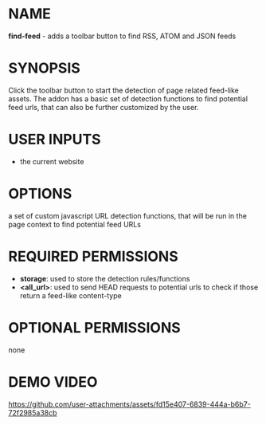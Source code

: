 # NAME

**find-feed** - adds a toolbar button to find RSS, ATOM and JSON feeds

# SYNOPSIS

Click the toolbar button to start the detection of page related feed-like assets. 
The addon has a basic set of detection functions to find potential feed urls, that can also be further customized by the user.

# USER INPUTS

- the current website 

# OPTIONS

a set of custom javascript URL detection functions, that will be run in the page context to find potential feed URLs 

# REQUIRED PERMISSIONS

- **storage**: used to store the detection rules/functions 
- **<all_url>**: used to send HEAD requests to potential urls to check if those return a feed-like content-type  

# OPTIONAL PERMISSIONS

none

# DEMO VIDEO

https://github.com/user-attachments/assets/fd15e407-6839-444a-b6b7-72f2985a38cb
